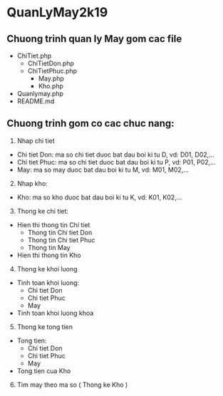 # QuanLyMay2k19
## Chuong trinh quan ly May gom cac file
* ChiTiet.php
  * ChiTietDon.php
  * ChiTietPhuc.php
    * May.php
     * Kho.php
* Quanlymay.php
* README.md
## Chuong trinh gom co cac chuc nang:
1. Nhap chi tiet
  * Chi tiet Don: ma so chi tiet duoc bat dau boi ki tu D, vd: D01, D02,...
  * Chi tiet Phuc: ma so chi tiet duoc bat dau boi ki tu P, vd: P01, P02,...
  * May: ma so may duoc bat dau boi ki tu M, vd: M01, M02,...
2. Nhap kho:
  * Kho: ma so kho duoc bat dau boi ki tu K, vd: K01, K02,...  
3. Thong ke chi tiet:
  * Hien thi thong tin Chi tiet
    * Thong tin Chi tiet Don
    * Thong tin Chi tiet Phuc
    * Thong tin May
  * Hien thi thong tin Kho
4. Thong ke khoi luong
  * Tinh toan khoi luong:
    * Chi tiet Don
    * Chi tiet Phuc
    * May
  * Tinh toan khoi luong khoa
5. Thong ke tong tien
  * Tong tien:
    * Chi tiet Don
    * Chi tiet Phuc
    * May
  * Tong tien cua Kho
6. Tim may theo ma so ( Thong ke Kho )         